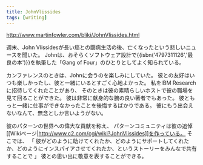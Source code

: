 ```yaml
---
title: JohnVlissides
tags: [writing]
---
```


http://www.martinfowler.com/bliki/JohnVlissides.html

週末、John Vlissidesが長い癌との闘病生活の後、亡くなったという悲しいニュースを聞いた。
Johnは、おそらくソフトウェア設計で{{isbn('4797311126','最良の本')}}を執筆した「Gang of Four」のひとりとしてよく知られている。

カンファレンスのときは、Johnに会うのを楽しみにしていた。
彼との友好はいつも楽しかったし、彼と一緒にいるとすごく心地よかった。
私をIBM Researchに招待してくれたことがあり、
そのときは彼の素晴らしいホストで彼の職場を見て回ることができた。
彼は非常に献身的な腕の良い著者でもあった。
彼ともっと一緒に仕事ができなかったことを後悔するばかりである。
彼にもう出会えないなんて、無念としか言いようがない。

彼のパターンの世界への偉大な貢献を称え、
パターンコミュニティは彼の追悼[[Wikiページ|http://www.c2.com/cgi/wiki?JohnVlissides]]を作っている。
そこでは、
「
彼がどのように助けてくれたか、どのようにサポートしてくれたか、どのようにインスパイアさせてくれたか、というストーリーをみんなで共有することで
」
彼との思い出に敬意を表することができる。
